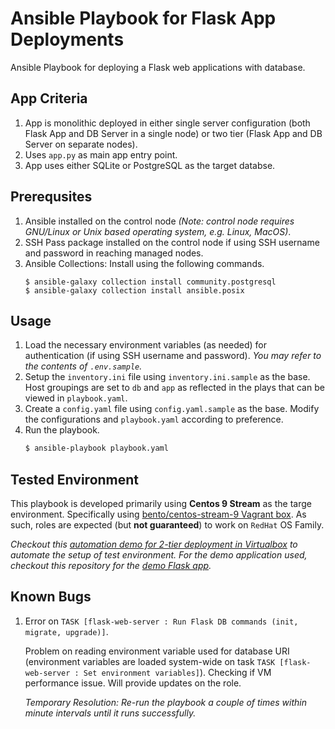 # Ansible Playbook for Flask App Deployments

Ansible Playbook for deploying a Flask web applications with database.

## App Criteria
1. App is monolithic deployed in either single server configuration (both Flask App and DB Server in a single node) or two tier (Flask App and DB Server on separate nodes).
2. Uses `app.py` as main app entry point.
3. App uses either SQLite or PostgreSQL as the target databse.

## Prerequsites
1. Ansible installed on the control node *(Note: control node requires GNU/Linux or Unix based operating system, e.g. Linux, MacOS)*.
2. SSH Pass package installed on the control node if using SSH username and password in reaching managed nodes.
3. Ansible Collections: Install using the following commands.
    ```
    $ ansible-galaxy collection install community.postgresql
    $ ansible-galaxy collection install ansible.posix
    ```

## Usage
1. Load the necessary environment variables (as needed) for authentication (if using SSH username and password). *You may refer to the contents of `.env.sample`.*
2. Setup the `inventory.ini` file using `inventory.ini.sample` as the base. Host groupings are set to `db` and `app` as reflected in the plays that can be viewed in `playbook.yaml`.
3. Create a `config.yaml` file using `config.yaml.sample` as the base. Modify the configurations and `playbook.yaml` according to preference.
4. Run the playbook.
    ```bash
    $ ansible-playbook playbook.yaml
    ```

## Tested Environment
This playbook is developed primarily using **Centos 9 Stream** as the targe environment. Specifically using [bento/centos-stream-9 Vagrant box](https://app.vagrantup.com/bento/boxes/centos-stream-9). As such, roles are expected (but **not guaranteed**) to work on `RedHat` OS Family.

*Checkout this [automation demo for 2-tier deployment in Virtualbox](https://github.com/paucabral/local-iac-virtualbox-demo/tree/2-tier-sampler) to automate the setup of test environment. For the demo application used, checkout this repository for the [demo Flask app](https://github.com/paucabral/flask-fullstack-crud-with-auth).*

## Known Bugs
1. Error on `TASK [flask-web-server : Run Flask DB commands (init, migrate, upgrade)]`.

    Problem on reading environment variable used for database URI (environment variables are loaded system-wide on task `TASK [flask-web-server : Set environment variables]`). Checking if VM performance issue. Will provide updates on the role.

    *Temporary Resolution: Re-run the playbook a couple of times within minute intervals until it runs successfully.*